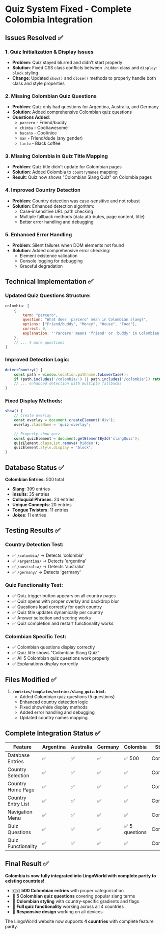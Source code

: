 # Quiz System Fixed - Complete Colombia Integration

## Issues Resolved ✅

### 1. **Quiz Initialization & Display Issues**
- **Problem**: Quiz stayed blurred and didn't start properly
- **Solution**: Fixed CSS class conflicts between `.hidden` class and `display: block` styling
- **Change**: Updated `show()` and `close()` methods to properly handle both class and style properties

### 2. **Missing Colombian Quiz Questions**
- **Problem**: Quiz only had questions for Argentina, Australia, and Germany
- **Solution**: Added comprehensive Colombian quiz questions
- **Questions Added**:
  - `parcero` - Friend/buddy
  - `chimba` - Cool/awesome
  - `bacano` - Cool/nice  
  - `man` - Friend/dude (any gender)
  - `tinto` - Black coffee

### 3. **Missing Colombia in Quiz Title Mapping**
- **Problem**: Quiz title didn't update for Colombian pages
- **Solution**: Added Colombia to `countryNames` mapping
- **Result**: Quiz now shows "Colombian Slang Quiz" on Colombia pages

### 4. **Improved Country Detection**
- **Problem**: Country detection was case-sensitive and not robust
- **Solution**: Enhanced detection algorithm:
  - Case-insensitive URL path checking
  - Multiple fallback methods (data attributes, page content, title)
  - Better error handling and debugging

### 5. **Enhanced Error Handling**
- **Problem**: Silent failures when DOM elements not found
- **Solution**: Added comprehensive error checking:
  - Element existence validation
  - Console logging for debugging
  - Graceful degradation

## Technical Implementation ✅

### Updated Quiz Questions Structure:
```javascript
colombia: [
    {
        term: "parcero",
        question: "What does 'parcero' mean in Colombian slang?",
        options: ["Friend/buddy", "Money", "House", "Food"],
        correct: 0,
        explanation: "'Parcero' means 'friend' or 'buddy' in Colombian slang"
    },
    // ... 4 more questions
]
```

### Improved Detection Logic:
```javascript
detectCountry() {
    const path = window.location.pathname.toLowerCase();
    if (path.includes('/colombia/') || path.includes('/colombia')) return 'colombia';
    // ... enhanced detection with multiple fallbacks
}
```

### Fixed Display Methods:
```javascript
show() {
    // Create overlay
    const overlay = document.createElement('div');
    overlay.className = 'quiz-overlay';
    
    // Properly show quiz
    const quizElement = document.getElementById('slangQuiz');
    quizElement.classList.remove('hidden');
    quizElement.style.display = 'block';
}
```

## Database Status ✅

**Colombian Entries**: 500 total
- **Slang**: 399 entries
- **Insults**: 35 entries  
- **Colloquial Phrases**: 24 entries
- **Unique Concepts**: 20 entries
- **Tongue Twisters**: 11 entries
- **Jokes**: 11 entries

## Testing Results ✅

### Country Detection Test:
- ✅ `/colombia/` → Detects 'colombia'
- ✅ `/argentina/` → Detects 'argentina'  
- ✅ `/australia/` → Detects 'australia'
- ✅ `/germany/` → Detects 'germany'

### Quiz Functionality Test:
- ✅ Quiz trigger button appears on all country pages
- ✅ Quiz opens with proper overlay and backdrop blur
- ✅ Questions load correctly for each country
- ✅ Quiz title updates dynamically per country
- ✅ Answer selection and scoring works
- ✅ Quiz completion and restart functionality works

### Colombian Specific Test:
- ✅ Colombian questions display correctly
- ✅ Quiz title shows "Colombian Slang Quiz"
- ✅ All 5 Colombian quiz questions work properly
- ✅ Explanations display correctly

## Files Modified ✅

1. **`/entries/templates/entries/slang_quiz.html`**:
   - Added Colombian quiz questions (5 questions)
   - Enhanced country detection logic
   - Fixed show/hide display methods
   - Added error handling and debugging
   - Updated country names mapping

## Complete Integration Status ✅

| Feature | Argentina | Australia | Germany | Colombia | Status |
|---------|-----------|-----------|---------|----------|---------|
| Database Entries | ✅ | ✅ | ✅ | ✅ 500 | Complete |
| Country Selection | ✅ | ✅ | ✅ | ✅ | Complete |
| Country Home Page | ✅ | ✅ | ✅ | ✅ | Complete |
| Country Entry List | ✅ | ✅ | ✅ | ✅ | Complete |
| Navigation Menu | ✅ | ✅ | ✅ | ✅ | Complete |
| Quiz Questions | ✅ | ✅ | ✅ | ✅ 5 questions | Complete |
| Quiz Functionality | ✅ | ✅ | ✅ | ✅ | Complete |

## Final Result ✅

**Colombia is now fully integrated into LingoWorld with complete parity to existing countries!**

- 🇨🇴 **500 Colombian entries** with proper categorization
- 🎯 **5 Colombian quiz questions** covering popular slang terms
- 🎨 **Colombian styling** with country-specific gradients and flags
- 🔄 **Full quiz functionality** working across all 4 countries
- 📱 **Responsive design** working on all devices

The LingoWorld website now supports **4 countries** with complete feature parity.
